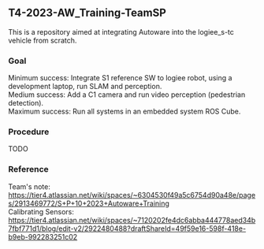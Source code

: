 ## T4-2023-AW_Training-TeamSP
This is a repository aimed at integrating Autoware into the logiee_s-tc vehicle from scratch. 

### Goal
Minimum success: Integrate S1 reference SW to logiee robot, using a development laptop, run SLAM and perception.  
Medium success: Add a C1 camera and run video perception (pedestrian detection).  
Maximum success: Run all systems in an embedded system ROS Cube.  

### Procedure
TODO


### Reference
Team's note: https://tier4.atlassian.net/wiki/spaces/~6304530f49a5c6754d90a48e/pages/2913469772/S+P+10+2023+Autoware+Training  
Calibrating Sensors: https://tier4.atlassian.net/wiki/spaces/~7120202fe4dc6abba444778aed34b7fbf771d1/blog/edit-v2/2922480488?draftShareId=49f59e16-598f-418e-b9eb-992283251c02  
